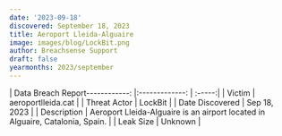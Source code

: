 ```yaml
---
date: '2023-09-18'
discovered: September 18, 2023
title: Aeroport Lleida-Alguaire
image: images/blog/LockBit.png
author: Breachsense Support
draft: false
yearmonths: 2023/september
---
```


| Data Breach Report------------:     |:-------------:    | :-----:|
| Victim      | aeroportlleida.cat      | 
| Threat Actor      | LockBit      | 
| Date Discovered      | Sep 18, 2023      | 
| Description      | Aeroport Lleida-Alguaire is an airport located in Alguaire, Catalonia, Spain.      | 
| Leak Size      | Unknown      | 

